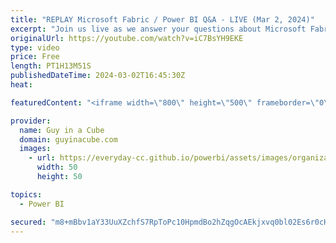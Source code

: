 ```yaml
---
title: "REPLAY Microsoft Fabric / Power BI Q&A - LIVE (Mar 2, 2024)"
excerpt: "Join us live as we answer your questions about Microsoft Fabric (including Power BI)! Get your questions in the chat early as we don't get to all of them.  💥 30 minutes: Open Q&A (Public) 💥 Then... Members Only Chat (Public can watch & Super Chat for Questions)  📢 RULES FOR Q&A: 📢  👉 Put a \"Q:\""
originalUrl: https://youtube.com/watch?v=iC7BsYH9EKE
type: video
price: Free
length: PT1H13M51S
publishedDateTime: 2024-03-02T16:45:30Z
heat: 

featuredContent: "<iframe width=\"800\" height=\"500\" frameborder=\"0\" src=\"https://www.youtube.com/embed/iC7BsYH9EKE\" allow=\"accelerometer; autoplay; encrypted-media; gyroscope; picture-in-picture\" allowfullscreen></iframe>"

provider:
  name: Guy in a Cube
  domain: guyinacube.com
  images:
    - url: https://everyday-cc.github.io/powerbi/assets/images/organizations/guyinacube.com-50x50.jpg
      width: 50
      height: 50

topics:
  - Power BI

secured: "m8+mBbv1aY33UuXZchfS7RpToPc10HpmdBo2hZqgOcAEkjxvq0bl02Es6r0cHsq11qKB917FOzbtmaNXsaZqUh/Zc8Hk9BRVcDcxJZER8TWsStbaXNQdQjARenzO1pfnvXXSVmYsRkxLuffVUeX2Rw4hbNGT20Ldp66oysn5Ny7MfFVIobCKLI4k75aLnWyBeLKIYKrchswJQoVJjMgNTa9bQkjVD+QrPaQP+sR8xhq4XcQaOaM9Yc8G7AQhnW1XeJnjIaKW/X4lobBUjsOOPj5HHoX+m8B0EFbtX721p7n8HOC5W5t38oJpSFjag4Nr3TFbl9eMhxUWr2Lt02Gvz+QGeH0+ftquFHgO5Gk7myPa2WtXeq4mGPtvwBhiiYAk+lls45LDgJPJDup9L71Msd0j879xDeqLqNHxs3mqVRY=;3tglzj3VLIU7N4cY1Eq+6Q=="
---
```


